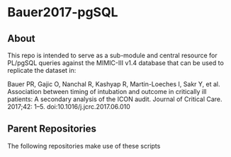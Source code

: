 # Bauer2017-pgSQL

## About
This repo is intended to serve as a sub-module and central resource for PL/pgSQL queries against the MIMIC-III v1.4 database that can be used to replicate the dataset in:    


Bauer PR, Gajic O, Nanchal R, Kashyap R, Martin-Loeches I, Sakr Y, et al. Association between timing of intubation and outcome in critically ill patients: A secondary analysis of the ICON audit. Journal of Critical Care. 2017;42: 1–5. doi:10.1016/j.jcrc.2017.06.010  


## Parent Repositories
The following repositories make use of these scripts
